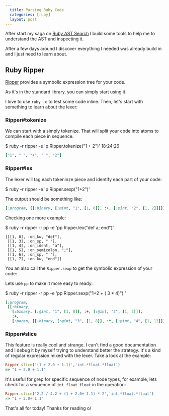 ```yaml
---
  title: Parsing Ruby Code
  categories: [ruby]
  layout: post
---
```


After start my saga on [Ruby AST Search](./)
I build some tools to help me to understand the AST and inspecting it.

After a few days around I discover everything I needed was already build in and
I just need to learn about.

## Ruby Ripper

[Ripper](http://ruby-doc.org/stdlib-2.0.0/libdoc/ripper/rdoc/Ripper.html)
provides a symbolic expression tree for your code.

As it's in the standard library, you can simply start using it.

I love to use `ruby -e` to test some code inline. Then, let's start with
something to learn about the lexer:

### Ripper#tokenize

We can start with a simply tokenize. That will split your code into atoms to
compile each piece in sequence.

$ ruby -r ripper -e 'p Ripper.tokenize("1 + 2")'    18:24:26

```ruby
["1", " ", "+", " ", "2"]
```

### Ripper#lex

The lexer will tag each tokeninze piece and identify each part of your code:

$ ruby -r ripper -e 'p Ripper.sexp("1+2")'

The output should be something like:

```ruby
[:program, [[:binary, [:@int, "1", [1, 0]], :+, [:@int, "2", [1, 2]]]]]
```

Checking one more example:

$ ruby -r ripper -r pp -e 'pp Ripper.lex("def a; end")'

```
[[[1, 0], :on_kw, "def"],
 [[1, 3], :on_sp, " "],
 [[1, 4], :on_ident, "a"],
 [[1, 5], :on_semicolon, ";"],
 [[1, 6], :on_sp, " "],
 [[1, 7], :on_kw, "end"]]
```

You an also call the `Ripper.sexp` to get the symbolic expression of your code:

Lets use `pp` to make it more easy to ready:

$ ruby -r ripper -r pp -e 'pp Ripper.sexp("1+2 + ( 3 * 4)") '

```ruby
[:program,
 [[:binary,
   [:binary, [:@int, "1", [1, 0]], :+, [:@int, "2", [1, 2]]],
   :+,
   [:paren, [[:binary, [:@int, "3", [1, 8]], :*, [:@int, "4", [1, 12]]]]]]]]
```

### Ripper#slice

This feature is really cool and strange. I can't find a good documentation and I debug it by myself trying to understand better the strategy.
It's a kind of regular expression mixed with the lexer. Take a look at the example:

```ruby
Ripper.slice('(1 + 2.0 + 1.1)','int.*float.*float')
=> "1 + 2.0 + 1.1"
```

It's useful for grep for specific sequence of node types, for example, lets
check for a sequence of `int float float` in the operation:

```ruby
Ripper.slice('2.2 / 4.2 + (1 + 2.0+ 1.1) * 2','int.*float.*float')
=> "1 + 2.0+ 1.1"
```

That's all for today! Thanks for reading o/
